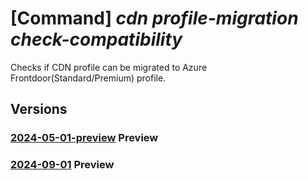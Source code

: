 # [Command] _cdn profile-migration check-compatibility_

Checks if CDN profile can be migrated to Azure Frontdoor(Standard/Premium) profile.

## Versions

### [2024-05-01-preview](/Resources/mgmt-plane/L3N1YnNjcmlwdGlvbnMve30vcmVzb3VyY2Vncm91cHMve30vcHJvdmlkZXJzL21pY3Jvc29mdC5jZG4vcHJvZmlsZXMve30vY2RuY2FubWlncmF0ZXRvYWZk/2024-05-01-preview.xml) **Preview**

<!-- mgmt-plane /subscriptions/{}/resourcegroups/{}/providers/microsoft.cdn/profiles/{}/cdncanmigratetoafd 2024-05-01-preview -->

### [2024-09-01](/Resources/mgmt-plane/L3N1YnNjcmlwdGlvbnMve30vcmVzb3VyY2Vncm91cHMve30vcHJvdmlkZXJzL21pY3Jvc29mdC5jZG4vcHJvZmlsZXMve30vY2RuY2FubWlncmF0ZXRvYWZk/2024-09-01.xml) **Preview**

<!-- mgmt-plane /subscriptions/{}/resourcegroups/{}/providers/microsoft.cdn/profiles/{}/cdncanmigratetoafd 2024-09-01 -->
